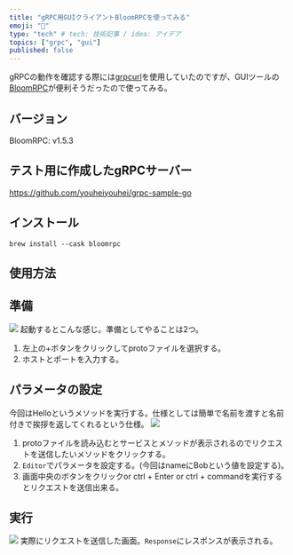 ```yaml
---
title: "gRPC用GUIクライアントBloomRPCを使ってみる"
emoji: "🌷"
type: "tech" # tech: 技術記事 / idea: アイデア
topics: ["grpc", "gui"]
published: false
---
```


gRPCの動作を確認する際には[grpcurl](https://github.com/fullstorydev/grpcurl)を使用していたのですが、GUIツールの[BloomRPC](https://github.com/uw-labs/bloomrpc)が便利そうだったので使ってみる。

## バージョン
BloomRPC: v1.5.3

## テスト用に作成したgRPCサーバー
https://github.com/youheiyouhei/grpc-sample-go

## インストール
```
brew install --cask bloomrpc
```

## 使用方法
## 準備
![](https://storage.googleapis.com/zenn-user-upload/add4721c5836ada2170c9310.png)
起動するとこんな感じ。準備としてやることは2つ。
1. 左上の+ボタンをクリックしてprotoファイルを選択する。
2. ホストとポートを入力する。

## パラメータの設定
今回はHelloというメソッドを実行する。仕様としては簡単で名前を渡すと名前付きで挨拶を返してくれるという仕様。
![](https://storage.googleapis.com/zenn-user-upload/f884a225fb0203dd7a1ffae4.png)

1. protoファイルを読み込むとサービスとメソッドが表示されるのでリクエストを送信したいメソッドをクリックする。
2. `Editor`でパラメータを設定する。(今回はnameにBobという値を設定する)。
3. 画面中央のボタンをクリックor ctrl + Enter or ctrl + commandを実行するとリクエストを送信出来る。


## 実行
![](https://storage.googleapis.com/zenn-user-upload/e79c0098d6c3159ec87db38f.png)
実際にリクエストを送信した画面。`Response`にレスポンスが表示される。
